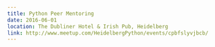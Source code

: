 ```yaml
---
title: Python Peer Mentoring
date: 2016-06-01
location: The Dubliner Hotel & Irish Pub, Heidelberg
link: http://www.meetup.com/HeidelbergPython/events/cpbfslyvjbcb/
---
```


